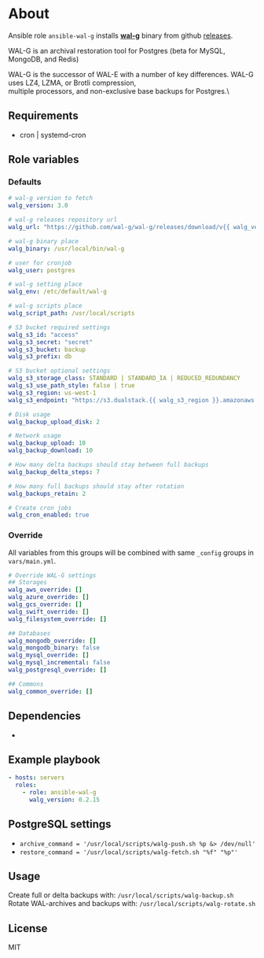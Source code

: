# About

Ansible role `ansible-wal-g` installs **[wal-g](https://github.com/wal-g/wal-g)** binary from github [releases](https://github.com/wal-g/wal-g/releases).

WAL-G is an archival restoration tool for Postgres (beta for MySQL, MongoDB, and Redis)

WAL-G is the successor of WAL-E with a number of key differences. WAL-G uses LZ4, LZMA, or Brotli compression,\
multiple processors, and non-exclusive base backups for Postgres.\

## Requirements

- cron | systemd-cron

## Role variables

### Defaults

```yaml
# wal-g version to fetch
walg_version: 3.0

# wal-g releases repository url
walg_url: "https://github.com/wal-g/wal-g/releases/download/v{{ walg_version }}/wal-g-pg-ubuntu-20.04-amd64.tar.gz"

# wal-g binary place
walg_binary: /usr/local/bin/wal-g

# user for cronjob
walg_user: postgres

# wal-g setting place
walg_env: /etc/default/wal-g

# wal-g scripts place
walg_script_path: /usr/local/scripts

# S3 bucket required settings
walg_s3_id: "access"
walg_s3_secret: "secret"
walg_s3_bucket: backup
walg_s3_prefix: db

# S3 bucket optional settings
walg_s3_storage_class: STANDARD | STANDARD_IA | REDUCED_REDUNDANCY
walg_s3_use_path_style: false | true
walg_s3_region: us-west-1
walg_s3_endpoint: "https://s3.dualstack.{{ walg_s3_region }}.amazonaws.com"

# Disk usage
walg_backup_upload_disk: 2

# Network usage
walg_backup_upload: 10
walg_backup_download: 10

# How many delta backups should stay between full backups
walg_backup_delta_steps: 7

# How many full backups should stay after rotation
walg_backups_retain: 2

# Create cron jobs
walg_cron_enabled: true
```

### Override

All variables from this groups will be combined with same `_config` groups in `vars/main.yml`.

```yaml
# Override WAL-G settings
## Storages
walg_aws_override: []
walg_azure_override: []
walg_gcs_override: []
walg_swift_override: []
walg_filesystem_override: []

## Databases
walg_mongodb_override: []
walg_mongodb_binary: false
walg_mysql_override: []
walg_mysql_incremental: false
walg_postgresql_override: []

## Commons
walg_common_override: []
```

## Dependencies

-

## Example playbook

```yaml
- hosts: servers
  roles:
    - role: ansible-wal-g
      walg_version: 0.2.15
```

## PostgreSQL settings

- `archive_command = '/usr/local/scripts/walg-push.sh %p &> /dev/null'`
- `restore_command = '/usr/local/scripts/walg-fetch.sh "%f" "%p"'`

## Usage

Create full or delta backups with: `/usr/local/scripts/walg-backup.sh`\
Rotate WAL-archives and backups with: `/usr/local/scripts/walg-rotate.sh`

## License

MIT
